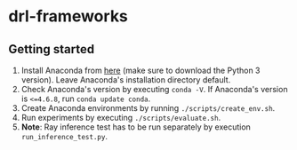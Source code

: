 # drl-frameworks

## Getting started
1. Install Anaconda from [here][miniconda] (make sure to download the Python 3 version). Leave Anaconda's installation directory default.
2. Check Anaconda's version by executing `conda -V`. If Anaconda's version is `<=4.6.8`, run `conda update conda`.
3. Create Anaconda environments by running `./scripts/create_env.sh`.
4. Run experiments by executing `./scripts/evaluate.sh`.
5. **Note**: Ray inference test has to be run separately by execution `run_inference_test.py`.

[miniconda]: https://docs.conda.io/en/latest/miniconda.html